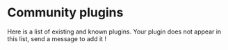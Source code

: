 # Community plugins

Here is a list of existing and known plugins. Your plugin does not appear in this list, send a message to add it !